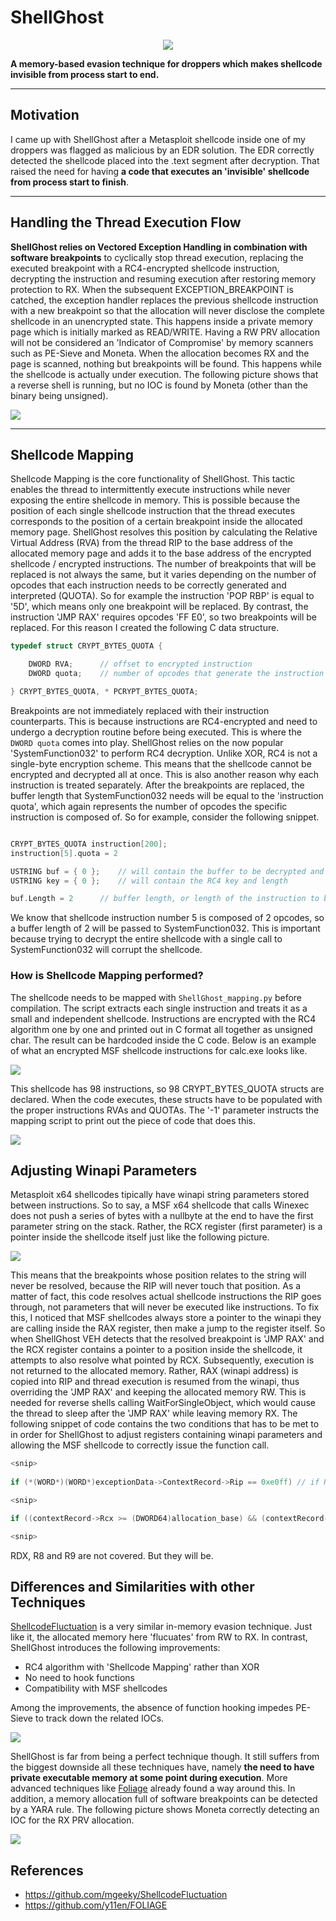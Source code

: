 # ShellGhost


<p align="center">
  <img src="pictures/logo.png">
</p>


__A memory-based evasion technique for droppers which makes shellcode invisible from process start to end.__

-----------------------------------------------------------------------------------------------------------------------------------------------------------------
## Motivation
I came up with ShellGhost after a Metasploit shellcode inside one of my droppers was flagged as malicious by an EDR solution. The EDR correctly detected the shellcode placed into the .text segment after decryption. That raised the need for having __a code that executes an 'invisible' shellcode from process start to finish__.


-----------------------------------------------------------------------------------------------------------------------------------------------------------------
## Handling the Thread Execution Flow
__ShellGhost relies on Vectored Exception Handling in combination with software breakpoints__ to cyclically stop thread execution, replacing the executed breakpoint with a RC4-encrypted shellcode instruction, decrypting the instruction and resuming execution after restoring memory protection to RX. When the subsequent EXCEPTION_BREAKPOINT is catched, the exception handler replaces the previous shellcode instruction with a new breakpoint so that the allocation will never disclose the complete shellcode in an unencrypted state. This happens inside a private memory page which is initially marked as READ/WRITE.
Having a RW PRV allocation will not be considered an 'Indicator of Compromise' by memory scanners such as PE-Sieve and Moneta. When the allocation becomes RX and the page is scanned, nothing but breakpoints will be found. This happens while the shellcode is actually under execution. The following picture shows that a reverse shell is running, but no IOC is found by Moneta (other than the binary being unsigned).


![](pictures/moneta_detection.png)


-----------------------------------------------------------------------------------------------------------------------------------------------------------------
## Shellcode Mapping
Shellcode Mapping is the core functionality of ShellGhost. This tactic enables the thread to intermittently execute instructions while never exposing the entire shellcode in memory. This is possible because the position of each single shellcode instruction that the thread executes corresponds to the position of a certain breakpoint inside the allocated memory page. ShellGhost resolves this position by calculating the Relative Virtual Address (RVA) from the thread RIP to the base address of the allocated memory page and adds it to the base address of the encrypted shellcode / encrypted instructions. The number of breakpoints that will be replaced is not always the same, but it varies depending on the number of opcodes that each instruction needs to be correctly generated and interpreted (QUOTA). So for example the instruction 'POP RBP' is equal to '5D', which means only one breakpoint will be replaced. By contrast, the instruction 'JMP RAX' requires opcodes 'FF E0', so two breakpoints will be replaced. For this reason I created the following C data structure.


```c
typedef struct CRYPT_BYTES_QUOTA {

	DWORD RVA;		// offset to encrypted instruction 
	DWORD quota;	// number of opcodes that generate the instruction

} CRYPT_BYTES_QUOTA, * PCRYPT_BYTES_QUOTA;
```

Breakpoints are not immediately replaced with their instruction counterparts. This is because instructions are RC4-encrypted and need to undergo a decryption routine before being executed. This is where the `DWORD quota` comes into play. ShellGhost relies on the now popular 'SystemFunction032' to perform RC4 decryption. Unlike XOR, RC4 is not a single-byte encryption scheme. This means that the shellcode cannot be encrypted and decrypted all at once. This is also another reason why each instruction is treated separately. After the breakpoints are replaced, the buffer length that SystemFunction032 needs will be equal to the 'instruction quota', which again represents the number of opcodes the specific instruction is composed of. So for example, consider the following snippet.


```c

CRYPT_BYTES_QUOTA instruction[200];
instruction[5].quota = 2

USTRING buf = { 0 }; 	// will contain the buffer to be decrypted and its length
USTRING key = { 0 }; 	// will contain the RC4 key and length

buf.Length = 2 		// buffer length, or length of the instruction to be decrypted

```

We know that shellcode instruction number 5 is composed of 2 opcodes, so a buffer length of 2 will be passed to SystemFunction032. This is important because trying to decrypt the entire shellcode with a single call to SystemFunction032 will corrupt the shellcode.

### How is Shellcode Mapping performed?
The shellcode needs to be mapped with `ShellGhost_mapping.py` before compilation. The script extracts each single instruction and treats it as a small and independent shellcode. Instructions are encrypted with the RC4 algorithm one by one and printed out in C format all together as unsigned char. The result can be hardcoded inside the C code. Below is an example of what an encrypted MSF shellcode instructions for calc.exe looks like.


![](pictures/shellcode_mapping_1.png)


This shellcode has 98 instructions, so 98 CRYPT_BYTES_QUOTA structs are declared. When the code executes, these structs have to be populated with the proper instructions RVAs and QUOTAs. The '-1' parameter instructs the mapping script to print out the piece of code that does this.


![](pictures/shellcode_mapping_2.png)


## Adjusting Winapi Parameters
Metasploit x64 shellcodes tipically have winapi string parameters stored between instructions. So to say, a MSF x64 shellcode that calls Winexec does not push a series of bytes with a nullbyte at the end to have the first parameter string on the stack. Rather, the RCX register (first parameter) is a pointer inside the shellcode itself just like the following picture. 


![](pictures/msf_jmp_rax.png)


This means that the breakpoints whose position relates to the string will never be resolved, because the RIP will never touch that position. As a matter of fact, this code resolves actual shellcode instructions the RIP goes through, not parameters that will never be executed like instructions. To fix this, I noticed that MSF shellcodes always store a pointer to the winapi they are calling inside the RAX register, then make a jump to the register itself. So when ShellGhost VEH detects that the resolved breakpoint is 'JMP RAX' and the RCX register contains a pointer to a position inside the shellcode, it attempts to also resolve what pointed by RCX. Subsequently, execution is not returned to the allocated memory. Rather, RAX (winapi address) is copied into RIP and thread execution is resumed from the winapi, thus overriding the 'JMP RAX' and keeping the allocated memory RW. This is needed for reverse shells calling WaitForSingleObject, which would cause the thread to sleep after the 'JMP RAX' while leaving memory RX. The following snippet of code contains the two conditions that has to be met to in order for ShellGhost to adjust registers containing winapi parameters and allowing the MSF shellcode to correctly issue the function call.


```c
<snip>
	
if (*(WORD*)(WORD*)exceptionData->ContextRecord->Rip == 0xe0ff) // if RIP is 'JMP RAX'

<snip>

if ((contextRecord->Rcx >= (DWORD64)allocation_base) && (contextRecord->Rcx <= ((DWORD64)allocation_base + sizeof(sh)))) // if RCX is inside the allocation

<snip>
```

RDX, R8 and R9 are not covered. But they will be.


## Differences and Similarities with other Techniques
[ShellcodeFluctuation](https://github.com/mgeeky/ShellcodeFluctuation) is a very similar in-memory evasion technique. Just like it, the allocated memory here 'flucuates' from RW to RX. In contrast, ShellGhost introduces the following improvements:

* RC4 algorithm with 'Shellcode Mapping' rather than XOR
* No need to hook functions
* Compatibility with MSF shellcodes

Among the improvements, the absence of function hooking impedes PE-Sieve to track down the related IOCs.


![](pictures/pe-sieve_detection.png)


ShellGhost is far from being a perfect technique though. It still suffers from the biggest downside all these techniques have, namely __the need to have private executable memory at some point during execution__. More advanced techniques like [Foliage](https://github.com/y11en/FOLIAGE) already found a way around this. In addition, a memory allocation full of software breakpoints can be detected by a YARA rule. The following picture shows Moneta correctly detecting an IOC for the RX PRV allocation.


![](pictures/moneta_detection_2.png)


## References
* https://github.com/mgeeky/ShellcodeFluctuation
* https://github.com/y11en/FOLIAGE
